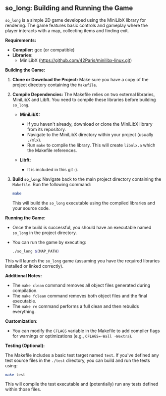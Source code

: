 ## so_long: Building and Running the Game
`so_long` is a simple 2D game developed using the MiniLibX library for rendering. The game features basic controls and gameplay where the player interacts with a map, collecting items and finding exit.

**Requirements:**

  * **Compiler:** gcc (or compatible)
  * **Libraries:**
      * MiniLibX (https://github.com/42Paris/minilibx-linux.git)

**Building the Game:**

1.  **Clone or Download the Project:**
    Make sure you have a copy of the project directory containing the `Makefile`.

2.  **Compile Dependencies:**
    The Makefile relies on two external libraries, MiniLibX and Libft. You need to compile these libraries before building `so_long`.

      * **MiniLibX:**

          * If you haven't already, download or clone the MiniLibX library from its repository.
          * Navigate to the MiniLibX directory within your project (usually `./mlx`).
          * Run `make` to compile the library. This will create `libmlx.a` which the Makefile references.

      * **Libft:**

          * It is included in this git :).

3.  **Build `so_long`:**
    Navigate back to the main project directory containing the `Makefile`.
    Run the following command:

    ```bash
    make
    ```

    This will build the `so_long` executable using the compiled libraries and your source code.

**Running the Game:**

  * Once the build is successful, you should have an executable named `so_long` in the project directory.

  * You can run the game by executing:

    ```bash
    ./so_long $(MAP_PATH)
    ```

This will launch the `so_long` game (assuming you have the required libraries installed or linked correctly).

**Additional Notes:**

  * The `make clean` command removes all object files generated during compilation.
  * The `make fclean` command removes both object files and the final executable.
  * The `make re` command performs a full clean and then rebuilds everything.

**Customization:**

  * You can modify the `CFLAGS` variable in the Makefile to add compiler flags for warnings or optimizations (e.g., `CFLAGS=-Wall -Wextra`).

**Testing (Optional):**

The Makefile includes a basic test target named `test`. If you've defined any test source files in the `./test` directory, you can build and run the tests using:

```bash
make test
```

This will compile the test executable and (potentially) run any tests defined within those files.

